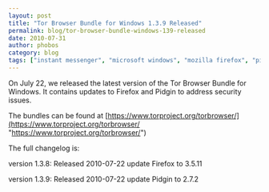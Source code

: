 ```yaml
---
layout: post
title: "Tor Browser Bundle for Windows 1.3.9 Released"
permalink: blog/tor-browser-bundle-windows-139-released
date: 2010-07-31
author: phobos
category: blog
tags: ["instant messenger", "microsoft windows", "mozilla firefox", "pidgin", "tor browser bundle"]
---
```


On July 22, we released the latest version of the Tor Browser Bundle for Windows. It contains updates to Firefox and Pidgin to address security issues.

The bundles can be found at [https://www.torproject.org/torbrowser/](https://www.torproject.org/torbrowser/ "https://www.torproject.org/torbrowser/")

The full changelog is:

version 1.3.8: Released 2010-07-22
 update Firefox to 3.5.11

version 1.3.9: Released 2010-07-22
 update Pidgin to 2.7.2

